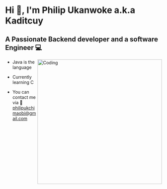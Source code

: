 # Hi 👋, I'm Philip Ukanwoke a.k.a Kaditcuy
## A Passionate Backend developer and a software Engineer 💻

<img align="right" alt="Coding" width="400" src="https://user-images.githubusercontent.com/100276450/179911996-cc4055ec-bf41-442e-980b-7f9457f74fdd.gif">

* Java is the language

* Currently learning C 

* You can contact me via 📧philipukchimaobi@gmail.com


